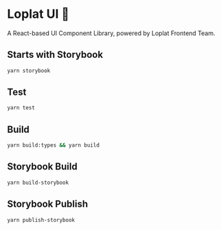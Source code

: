 # Loplat UI 🚀

A React-based UI Component Library, powered by Loplat Frontend Team.

## Starts with Storybook
```bash
yarn storybook
```

## Test

```bash
yarn test
```

## Build

```bash
yarn build:types && yarn build
```

## Storybook Build

```bash
yarn build-storybook
```

## Storybook Publish

```bash
yarn publish-storybook
```
